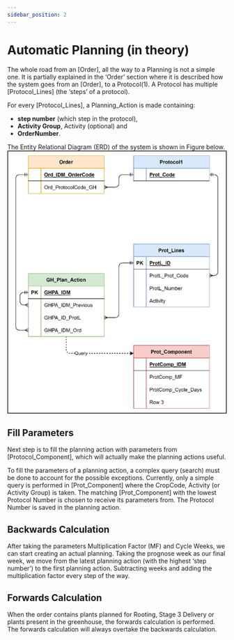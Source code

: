 ```yaml
---
sidebar_position: 2
---
```

# Automatic Planning (in theory)

The whole road from an [Order], all the way to a Planning is not a simple one. It is partially explained in the ‘Order’ section where it is described how the system goes from an [Order], to a Protocol(1). A Protocol has multiple [Protocol_Lines] (the ‘steps’ of a protocol).

For every [Protocol_Lines], a Planning_Action is made containing:
- **step number** (which step in the protocol),
- **Activity Group**, Activity (optional) and
- **OrderNumber**.

The Entity Relational Diagram (ERD) of the system is shown in Figure below.
![](img/ERD_GHPA.png)

## Fill Parameters

Next step is to fill the planning action with parameters from [Protocol_Component], which will actually make the planning actions useful.

To fill the parameters of a planning action, a complex query (search) must be done to account for the possible exceptions. Currently, only a simple query is performed in [Prot_Component] where the CropCode, Activity (or Activity Group) is taken. The matching [Prot_Component] with the lowest Protocol Number is chosen to receive its parameters from. The Protocol Number is saved in the planning action.

## Backwards Calculation

After taking the parameters Multiplication Factor (MF) and Cycle Weeks, we can start creating an actual planning. Taking the prognose week as our final week, we move from the latest planning action (with the highest ‘step number’) to the first planning action. Subtracting weeks and adding the multiplication factor every step of the way.

## Forwards Calculation

When the order contains plants planned for Rooting, Stage 3 Delivery or plants present in the greenhouse, the forwards calculation is performed. The forwards calculation will always overtake the backwards calculation.